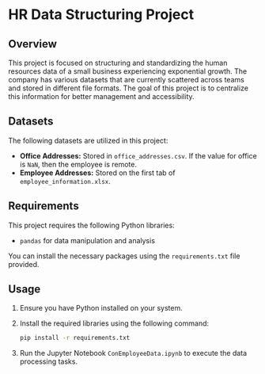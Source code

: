 
# HR Data Structuring Project

## Overview

This project is focused on structuring and standardizing the human resources data of a small business experiencing exponential growth. The company has various datasets that are currently scattered across teams and stored in different file formats. The goal of this project is to centralize this information for better management and accessibility.

## Datasets

The following datasets are utilized in this project:

- **Office Addresses:** Stored in `office_addresses.csv`. If the value for office is `NaN`, then the employee is remote.
- **Employee Addresses:** Stored on the first tab of `employee_information.xlsx`.

## Requirements

This project requires the following Python libraries:

- `pandas` for data manipulation and analysis

You can install the necessary packages using the `requirements.txt` file provided.

## Usage

1. Ensure you have Python installed on your system.
2. Install the required libraries using the following command:

   ```bash
   pip install -r requirements.txt
   ```

3. Run the Jupyter Notebook `ConEmployeeData.ipynb` to execute the data processing tasks.


